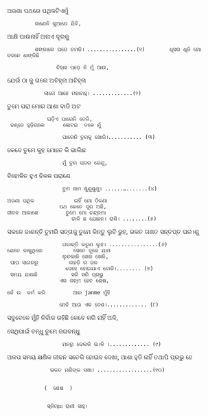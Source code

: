 ଅଜଣା ପଥରେ          ପଥିକଟିଏମୁଁ 
                 
             ଜାଣେନି କୁଆଡେ ଯିବି,
ଆକ୍ଷି ପାଉନାହିଁ           ଅନାଏ ଦୂରକୁ

             ଶଙ୍କାରେ ପଡେ ଚମକି। ................(୧)        ଧୂସର ଧୂଳି ମାେ         ବଦନେ ଧାଙ୍କିଛି

                    ଚିହ୍ନା ପଡ଼େ ନି ମୁଁ ଆଉ,
   ଯେଉଁ ଠା କୁ ଗଲେ        ଅଚିହ୍ନା ଅଚିହ୍ନା

                ଲାଗେ ଆହେ ମହାବାହୁ। .............(୨)
   ତୁମେ ପରା ମୋର       ଆଶା ବାଡି ଅଟ

                 ଘଡ଼ିଏ ପାରେନି ତେଜି,
     ଦଣ୍ଡେ ହୁଡ଼ିଗଲେ      ଲୋଟଇ  ତଳେ ମୁଁ

                      ପାରେନି ତୁମକୁ ଖୋଜି।........... (୩)
  କେବେ ତୁମେ କୁହ           ମୋତେ କି ଭାଲିଛ

                      ମୁଁ ତୁମ ପଦର ରେଣୁ,
   ବିହୋଳିତ ହୁଏ          ବିକଳ ପରାଣେ

                      ତୁମ ନାମ ଶୁଣୁଶୁଣୁ। ......….......(୪)

    ଅଜଣା ପଥିକ             ନାହିଁ ମାେ ଠିକଣା
                     ପଥ କେତେ ଦୂର ଅଛି,
    ଜୀବନ ଆକାଶେ         ତୁମେ ମୋ ଚନ୍ଦ୍ରମା
                         ଢାଳି ଛ ଯୋଛନ। ରାଶି। ........(୫)
   ସକଳେ ଜାଣନ୍ତି            ତୁମରି ସତ୍ତାକୁ
                      ତୁମେ କିନ୍ତୁ ଲୁଚି ରୁହ,
    ଭକତ ଗଣତ       ସନ୍ତପ୍ତ ପର।ଣୁ

                      ଗଡାନ୍ତି କରୁଣ ଲୁହ। ................(୬)
    ଯେତେ ଡାକୁଥିଲେ          ସେତେ ଦୂରେ ଯାଓ
                      ଲୁଚକାଳି ଖେଳ ଖେଳି,
     ପାପ ସାଗରରୁ          ଲହଡ଼ି ର ଜଳ
                       ଦେହେ ହୋଇଯାଏ ବୋଳି।........ (୭)
     ସମୟ ଯାଉଛି           ସରି ସରି ପ୍ରଭୁ
                     ଏକ ଜନ୍ମ ହେବ ଶେଷ,

    କେଁ ଉ  କର୍ମ କରି         ଆର janme ମୁଁହି

                     ନେବି ଆଉ ଏକ ବେଶ।............. (୮)

   ସବୁବେଳେ ମୁଁହି          ନିର୍ବାକ ରହିଛି
                    କେବେ କରି ନାହିଁ ଅଳି,

   ସେଥିପାଇଁ ବନ୍ଧୁ            ତୁମେ ଜଗବନ୍ଧୁ

                      ମନରୁ ଦେଲକି ଭ।ଳି ।............. (୯)

  ଅଳପ ସମୟ            କ୍ଷଣିକ ଜୀବନ
                 ସତେକି ହୋଇବ ଦେଖା,
  ଆଶା ହୁଡି ନାହିଁ          ତଥାପି ପ୍ରଭୁ ହେ

                  ଭକତ ମଣିଙ୍କ ସଖା। ..................(୧୦) 


                (  ଶେଷ  )


                 ସ୍ନିଗ୍ଧା ରାଣୀ ସାହୁ।

